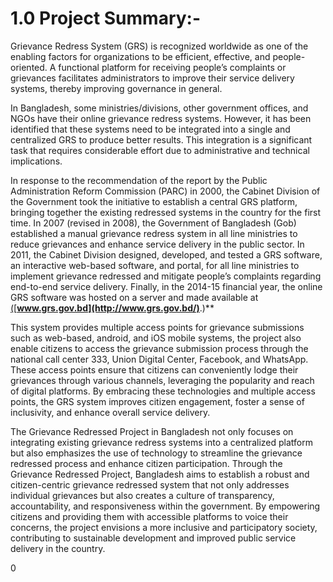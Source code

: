 ﻿# <a name="_toc136870325"></a>**1.0 Project Summary:-**
Grievance Redress System (GRS) is recognized worldwide as one of the enabling factors for organizations to be efficient, effective, and people-oriented. A functional platform for receiving people’s complaints or grievances facilitates administrators to improve their service delivery systems, thereby improving governance in general.

In Bangladesh, some ministries/divisions, other government offices, and NGOs have their online grievance redress systems. However, it has been identified that these systems need to be integrated into a single and centralized GRS to produce better results. This integration is a significant task that requires considerable effort due to administrative and technical implications.

In response to the recommendation of the report by the Public Administration Reform Commission (PARC) in 2000, the Cabinet Division of the Government took the initiative to establish a central GRS platform, bringing together the existing redressed systems in the country for the first time. In 2007 (revised in 2008), the Government of Bangladesh (Gob) established a manual grievance redress system in all line ministries to reduce grievances and enhance service delivery in the public sector. In 2011, the Cabinet Division designed, developed, and tested a GRS software, an interactive web-based software, and portal, for all line ministries to implement grievance redressed and mitigate people’s complaints regarding end-to-end service delivery. Finally, in the 2014-15 financial year, the online GRS software was hosted on a server and made available at[ (](http://www.grs.gov.bd/)[**www.grs.gov.bd](http://www.grs.gov.bd/)**.)**

This system provides multiple access points for grievance submissions such as web-based, android, and iOS mobile systems, the project also enable citizens to access the grievance submission process through the national call center 333, Union Digital Center, Facebook, and WhatsApp. These access points ensure that citizens can conveniently lodge their grievances through various channels, leveraging the popularity and reach of digital platforms. By embracing these technologies and multiple access points, the GRS system improves citizen engagement, foster a sense of inclusivity, and enhance overall service delivery.

The Grievance Redressed Project in Bangladesh not only focuses on integrating existing grievance redress systems into a centralized platform but also emphasizes the use of technology to streamline the grievance redressed process and enhance citizen participation. Through the Grievance Redressed Project, Bangladesh aims to establish a robust and citizen-centric grievance redressed system that not only addresses individual grievances but also creates a culture of transparency, accountability, and responsiveness within the government. By empowering citizens and providing them with accessible platforms to voice their concerns, the project envisions a more inclusive and participatory society, contributing to sustainable development and improved public service delivery in the country.

<a name="_wzyr8ru7c1t9"></a>0

